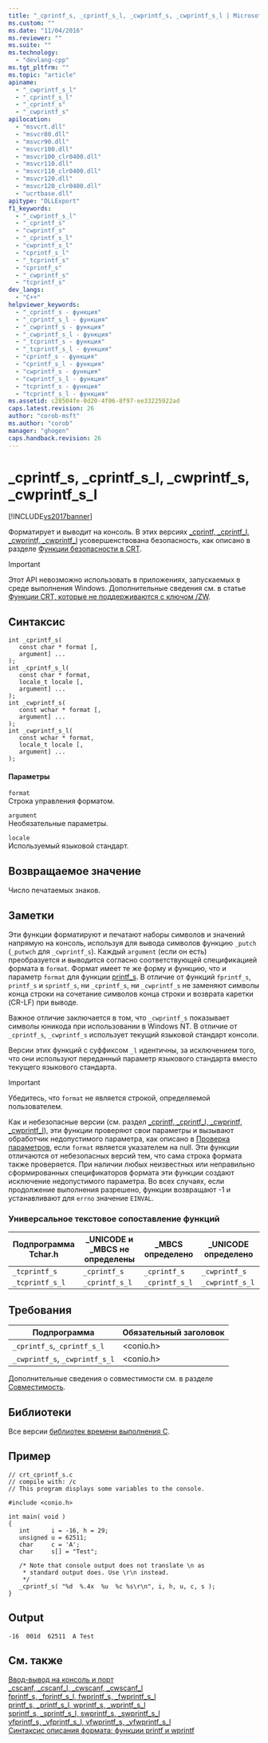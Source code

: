 ```yaml
---
title: "_cprintf_s, _cprintf_s_l, _cwprintf_s, _cwprintf_s_l | Microsoft Docs"
ms.custom: ""
ms.date: "11/04/2016"
ms.reviewer: ""
ms.suite: ""
ms.technology: 
  - "devlang-cpp"
ms.tgt_pltfrm: ""
ms.topic: "article"
apiname: 
  - "_cwprintf_s_l"
  - "_cprintf_s_l"
  - "_cprintf_s"
  - "_cwprintf_s"
apilocation: 
  - "msvcrt.dll"
  - "msvcr80.dll"
  - "msvcr90.dll"
  - "msvcr100.dll"
  - "msvcr100_clr0400.dll"
  - "msvcr110.dll"
  - "msvcr110_clr0400.dll"
  - "msvcr120.dll"
  - "msvcr120_clr0400.dll"
  - "ucrtbase.dll"
apitype: "DLLExport"
f1_keywords: 
  - "_cwprintf_s_l"
  - "_cprintf_s"
  - "cwprintf_s"
  - "_cprintf_s_l"
  - "cwprintf_s_l"
  - "cprintf_s_l"
  - "_tcprintf_s"
  - "cprintf_s"
  - "_cwprintf_s"
  - "tcprintf_s"
dev_langs: 
  - "C++"
helpviewer_keywords: 
  - "_cprintf_s - функция"
  - "_cprintf_s_l - функция"
  - "_cwprintf_s - функция"
  - "_cwprintf_s_l - функция"
  - "_tcprintf_s - функция"
  - "_tcprintf_s_l - функция"
  - "cprintf_s - функция"
  - "cprintf_s_l - функция"
  - "cwprintf_s - функция"
  - "cwprintf_s_l - функция"
  - "tcprintf_s - функция"
  - "tcprintf_s_l - функция"
ms.assetid: c28504fe-0d20-4f06-8f97-ee33225922ad
caps.latest.revision: 26
author: "corob-msft"
ms.author: "corob"
manager: "ghogen"
caps.handback.revision: 26
---
```

# _cprintf_s, _cprintf_s_l, _cwprintf_s, _cwprintf_s_l
[!INCLUDE[vs2017banner](../../assembler/inline/includes/vs2017banner.md)]

Форматирует и выводит на консоль.  В этих версиях [\_cprintf, \_cprintf\_l, \_cwprintf, \_cwprintf\_l](../../c-runtime-library/reference/cprintf-cprintf-l-cwprintf-cwprintf-l.md) усовершенствована безопасность, как описано в разделе [Функции безопасности в CRT](../Topic/Security%20Features%20in%20the%20CRT.md).  
  
> [!IMPORTANT]
>  Этот API невозможно использовать в приложениях, запускаемых в среде выполнения Windows.  Дополнительные сведения см. в статье [Функции CRT, которые не поддерживаются с ключом \/ZW](http://msdn.microsoft.com/library/windows/apps/jj606124.aspx).  
  
## Синтаксис  
  
```  
int _cprintf_s(   
   const char * format [,   
   argument] ...   
);  
int _cprintf_s_l(   
   const char * format,  
   locale_t locale [,   
   argument] ...   
);  
int _cwprintf_s(  
   const wchar * format [,   
   argument] ...  
);  
int _cwprintf_s_l(  
   const wchar * format,  
   locale_t locale [,   
   argument] ...  
);  
```  
  
#### Параметры  
 `format`  
 Строка управления форматом.  
  
 `argument`  
 Необязательные параметры.  
  
 `locale`  
 Используемый языковой стандарт.  
  
## Возвращаемое значение  
 Число печатаемых знаков.  
  
## Заметки  
 Эти функции форматируют и печатают наборы символов и значений напрямую на консоль, используя для вывода символов функцию `_putch` \(`_putwch` для `_cwprintf_s`\).  Каждый `argument` \(если он есть\) преобразуется и выводится согласно соответствующей спецификацией формата в `format`.  Формат имеет те же форму и функцию, что и параметр `format` для функции [printf\_s](../Topic/Format%20Specification%20Syntax:%20printf%20and%20wprintf%20Functions.md).  В отличие от функций `fprintf_s`, `printf_s` и `sprintf_s`, ни `_cprintf_s`, ни `_cwprintf_s` не заменяют символы конца строки на сочетание символов конца строки и возврата каретки \(CR\-LF\) при выводе.  
  
 Важное отличие заключается в том, что `_cwprintf_s` показывает символы юникода при использовании в Windows NT.  В отличие от `_cprintf_s`, `_cwprintf_s` использует текущий языковой стандарт консоли.  
  
 Версии этих функций с суффиксом `_l` идентичны, за исключением того, что они используют переданный параметр языкового стандарта вместо текущего языкового стандарта.  
  
> [!IMPORTANT]
>  Убедитесь, что `format` не является строкой, определяемой пользователем.  
  
 Как и небезопасные версии \(см. раздел [\_cprintf, \_cprintf\_l, \_cwprintf, \_cwprintf\_l](../../c-runtime-library/reference/cprintf-cprintf-l-cwprintf-cwprintf-l.md)\), эти функции проверяют свои параметры и вызывают обработчик недопустимого параметра, как описано в [Проверка параметров](../../c-runtime-library/parameter-validation.md), если `format` является указателем на null.  Эти функции отличаются от небезопасных версий тем, что сама строка формата также проверяется.  При наличии любых неизвестных или неправильно сформированных спецификаторов формата эти функции создают исключение недопустимого параметра.  Во всех случаях, если продолжение выполнения разрешено, функции возвращают \-1 и устанавливают для `errno` значение `EINVAL`.  
  
### Универсальное текстовое сопоставление функций  
  
|Подпрограмма Tchar.h|\_UNICODE и \_MBCS не определены|\_MBCS определено|\_UNICODE определено|  
|--------------------------|--------------------------------------|-----------------------|--------------------------|  
|`_tcprintf_s`|`_cprintf_s`|`_cprintf_s`|`_cwprintf_s`|  
|`_tcprintf_s_l`|`_cprintf_s_l`|`_cprintf_s_l`|`_cwprintf_s_l`|  
  
## Требования  
  
|Подпрограмма|Обязательный заголовок|  
|------------------|----------------------------|  
|`_cprintf_s`,`_cprintf_s_l`|\<conio.h\>|  
|`_cwprintf_s`, `_cwprintf_s_l`|\<conio.h\>|  
  
 Дополнительные сведения о совместимости см. в разделе [Совместимость](../../c-runtime-library/compatibility.md).  
  
## Библиотеки  
 Все версии [библиотек времени выполнения C](../../c-runtime-library/crt-library-features.md).  
  
## Пример  
  
```  
// crt_cprintf_s.c  
// compile with: /c  
// This program displays some variables to the console.  
  
#include <conio.h>  
  
int main( void )  
{  
   int      i = -16, h = 29;  
   unsigned u = 62511;  
   char     c = 'A';  
   char     s[] = "Test";  
  
   /* Note that console output does not translate \n as  
    * standard output does. Use \r\n instead.  
    */  
   _cprintf_s( "%d  %.4x  %u  %c %s\r\n", i, h, u, c, s );  
}  
```  
  
## Output  
  
```  
-16  001d  62511  A Test  
```  
  
## См. также  
 [Ввод\-вывод на консоль и порт](../../c-runtime-library/console-and-port-i-o.md)   
 [\_cscanf, \_cscanf\_l, \_cwscanf, \_cwscanf\_l](../../c-runtime-library/reference/cscanf-cscanf-l-cwscanf-cwscanf-l.md)   
 [fprintf\_s, \_fprintf\_s\_l, fwprintf\_s, \_fwprintf\_s\_l](../../c-runtime-library/reference/fprintf-s-fprintf-s-l-fwprintf-s-fwprintf-s-l.md)   
 [printf\_s, \_printf\_s\_l, wprintf\_s, \_wprintf\_s\_l](../../c-runtime-library/reference/printf-s-printf-s-l-wprintf-s-wprintf-s-l.md)   
 [sprintf\_s, \_sprintf\_s\_l, swprintf\_s, \_swprintf\_s\_l](../../c-runtime-library/reference/sprintf-s-sprintf-s-l-swprintf-s-swprintf-s-l.md)   
 [vfprintf\_s, \_vfprintf\_s\_l, vfwprintf\_s, \_vfwprintf\_s\_l](../Topic/vfprintf_s,%20_vfprintf_s_l,%20vfwprintf_s,%20_vfwprintf_s_l.md)   
 [Синтаксис описания формата: функции printf и wprintf](../Topic/Format%20Specification%20Syntax:%20printf%20and%20wprintf%20Functions.md)